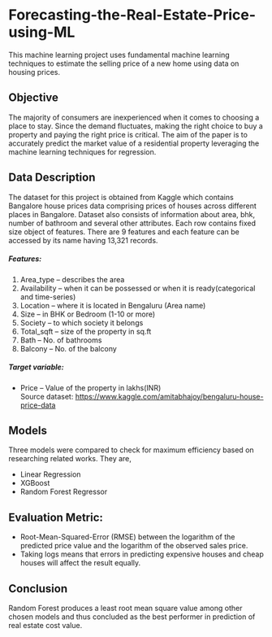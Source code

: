 # Forecasting-the-Real-Estate-Price-using-ML
This machine learning project uses fundamental machine learning techniques to estimate the selling price of a new home using data on housing prices.
## Objective
The majority of consumers are inexperienced when it comes to choosing a place to stay. Since the demand fluctuates, making the right choice to buy a property and paying the right price is critical. The aim of the paper is to accurately predict the market value of a residential property leveraging the machine learning techniques for regression. <br/>
## Data Description
The dataset for this project is obtained from Kaggle which contains Bangalore house prices data comprising  prices of houses across different places in Bangalore. Dataset also consists of information about area, bhk, number of bathroom and several other attributes. Each row contains fixed size object of features. There are 9 features and each feature can be accessed by its name having 13,321 records.  

##### Features:
1. Area_type – describes the area
2. Availability – when it can be possessed or when it is ready(categorical and time-series)
3. Location – where it is located in Bengaluru (Area name)
4. Size – in BHK or Bedroom (1-10 or more)
5. Society – to which society it belongs
6. Total_sqft – size of the property in sq.ft
7. Bath – No. of bathrooms
8. Balcony – No. of the balcony

##### Target variable:
- Price – Value of the property in lakhs(INR) <br/> Source dataset: https://www.kaggle.com/amitabhajoy/bengaluru-house-price-data
## Models
Three models were compared to check for maximum efficiency based on researching related works. They are,

- Linear Regression
- XGBoost
- Random Forest Regressor
## Evaluation Metric:
- Root-Mean-Squared-Error (RMSE) between the logarithm of the predicted price value and the logarithm of the observed sales price.
- Taking logs means that errors in predicting expensive houses and cheap houses will affect the result equally.

## Conclusion
Random Forest produces a least root mean square value among other chosen models and thus concluded as the best performer in prediction of real estate cost value.

